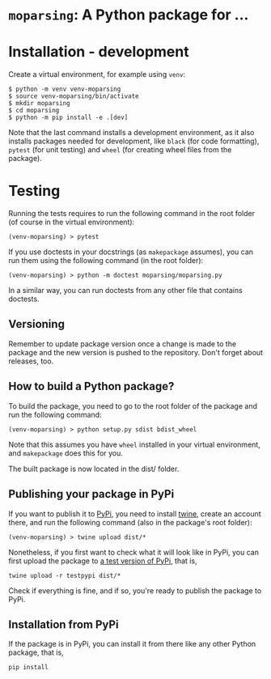 # `moparsing`: A Python package for ...


# Installation - development

Create a virtual environment, for example using `venv`:

```shell
$ python -m venv venv-moparsing
$ source venv-moparsing/bin/activate
$ mkdir moparsing
$ cd moparsing
$ python -m pip install -e .[dev]

```

Note that the last command installs a development environment, as it also installs packages needed for development, like `black` (for code formatting), `pytest` (for unit testing) and `wheel` (for creating wheel files from the package).


# Testing

Running the tests requires to run the following command in the root folder (of course in the virtual environment):

```shell
(venv-moparsing) > pytest
```

If you use doctests in your docstrings (as `makepackage` assumes), you can run them using the following command (in the root folder):

```shell
(venv-moparsing) > python -m doctest moparsing/moparsing.py
```

In a similar way, you can run doctests from any other file that contains doctests.


## Versioning

Remember to update package version once a change is made to the package and the new version is pushed to the repository. Don't forget about releases, too.


## How to build a Python package?

To build the package, you need to go to the root folder of the package and run the following command:

```shell
(venv-moparsing) > python setup.py sdist bdist_wheel
```

Note that this assumes you have `wheel` installed in your virtual environment, and `makepackage` does this for you.

The built package is now located in the dist/ folder.


## Publishing your package in PyPi

If you want to publish it to [PyPi](https://pypi.org/), you need to install [twine](https://twine.readthedocs.io/en/latest/), create an account there, and run the following command (also in the package's root folder):

```shell
(venv-moparsing) > twine upload dist/*
```

Nonetheless, if you first want to check what it will look like in PyPi, you can first upload the package to [a test version of PyPi](https://test.pypi.org/), that is, 

```shell
twine upload -r testpypi dist/*
```

Check if everything is fine, and if so, you're ready to publish the package to PyPi.

## Installation from PyPi

If the package is in PyPi, you can install it from there like any other Python package, that is,

```shell
pip install 
```
